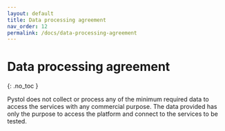 ```yaml
---
layout: default
title: Data processing agreement
nav_order: 12
permalink: /docs/data-processing-agreement
---
```


# Data processing agreement
{: .no_toc }

Pystol does not collect or process any of the minimum required
data to access the services with any commercial purpose.
The data provided has only the purpose to access the platform
and connect to the services to be tested.
